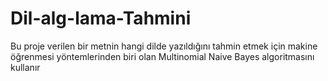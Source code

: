 # Dil-alg-lama-Tahmini
Bu proje verilen bir metnin hangi dilde yazıldığını tahmin etmek için makine öğrenmesi yöntemlerinden biri olan Multinomial Naive Bayes algoritmasını kullanır
